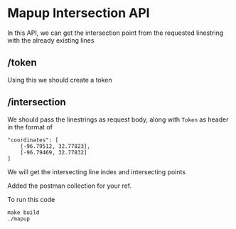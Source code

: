 # Mapup Intersection API


In this API, we can get the intersection point from the requested linestring with the already existing lines

## /token

Using this we should create a token

## /intersection 

We should pass the linestrings as request body, along with `Token` as header in the format of
```
"coordinates": [
    [-96.79512, 32.77823],
    [-96.79469, 32.77832]
]
``` 

We will get the intersecting line index and intersecting points


Added the postman collection for your ref.

To run this code 
```
make build
./mapup
```
